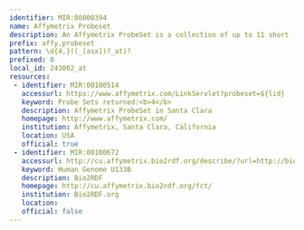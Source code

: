 ```yaml
---
identifier: MIR:00000394
name: Affymetrix Probeset
description: An Affymetrix ProbeSet is a collection of up to 11 short (~22 nucleotide) microarray probes designed to measure a single gene or a family of genes as a unit. Multiple probe sets may be available for each gene under consideration.
prefix: affy.probeset
pattern: \d{4,}((_[asx])?_at)?
prefixed: 0
local_id: 243002_at
resources:
 - identifier: MIR:00100514
   accessurl: https://www.affymetrix.com/LinkServlet?probeset=${lid}
   keyword: Probe Sets returned:<b>4</b>
   description: Affymetrix ProbeSet in Santa Clara
   homepage: http://www.affymetrix.com/
   institution: Affymetrix, Santa Clara, California
   location: USA
   official: true
 - identifier: MIR:00100672
   accessurl: http://cu.affymetrix.bio2rdf.org/describe/?url=http://bio2rdf.org/affymetrix:${lid}
   keyword: Human Genome U133B
   description: Bio2RDF
   homepage: http://cu.affymetrix.bio2rdf.org/fct/
   institution: Bio2RDF.org
   location: 
   official: false
---
```


